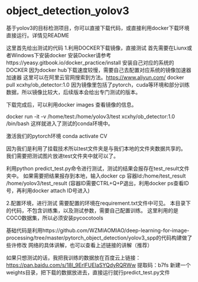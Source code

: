 # object_detection_yolov3
基于yolov3的目标检测项目，你可以直接下载代码，或直接利用docker下载环境直接运行。详情见README

这里首先给出测试的代码
1.利用DOCKER下载镜像，直接测试
首先需要在Liunx或者Windows下安装docker
安装Docker请参考https://yeasy.gitbook.io/docker_practice/install
安装自己对应的系统的DOCKER
因为docker hub下载速度较慢，需要自己去配置对应系统的镜像加速器加速器
这里可以在阿里云官网搜索到方法。https://www.aliyun.com/
docker pull xcxhy/ob_detector:1.0
因为镜像里包括了pytorch，cuda等环境和部分训练数据，所以镜像比较大，后续版本会给出专门测试的版本。

下载完成后，可以利用docker images 查看镜像的信息。

docker run -it -v /home/test:/home/yolov3/test xcxhy/ob_detector:1.0 /bin/bash
这样就进入了测试的conda环境中。

激活我们的pytorch环境
conda activate CV

因为我们是利用了挂载技术所以test文件夹是与我们本地的文件夹数据共享的。
我们需要把测试图片放进test文件夹中就可以了。

利用python predict_test.py命令进行测试，测试的结果会报存在test_result文件夹中。
如果需要把结果报存到本地，输入docker cp 容器Id:/home/test_result /home/yolov3/test_result (容器ID需要CTRL+Q+P退出，利用docker ps查看ID号，再利用docker attach ID号进入)

2.配置环境，进行测试
需要配置的环境在requirement.txt文件中可见。
本目录下的代码，不包含训练集，以及测试参数，需要自己配置训练。
这里利用的是COCO数据集，所以必须安装pycocotools

基础代码是利用https://github.com/WZMIAOMIAO/deep-learning-for-image-processing/tree/master/pytorch_object_detection/yolov3_spp的代码构建做了些许修改
网络的具体讲解，也可以查看上述链接的讲解（推荐）

如果只想测试的话，我把我训练的数据放在百度云上链接：https://pan.baidu.com/s/18l_9ErlFUEIaSYQdyRQRWw    提取码：b7fs
新建一个weights目录，把下载的数据放进去，直接运行就行predict_test.py文件


